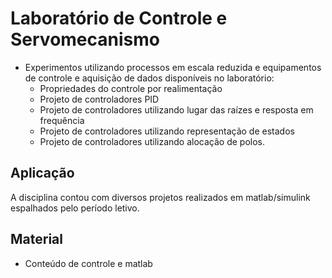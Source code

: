 # Laboratório de Controle e Servomecanismo

* Experimentos utilizando processos em escala reduzida e equipamentos de controle e aquisição de dados disponíveis no laboratório:
  * Propriedades do controle por realimentação
  * Projeto de controladores PID
  * Projeto de controladores utilizando lugar das raízes e resposta em frequência
  * Projeto de controladores utilizando representação de estados
  * Projeto de controladores utilizando alocação de polos.

## Aplicação

A disciplina contou com diversos projetos realizados em matlab/simulink espalhados pelo período letivo.

## Material

 * Conteúdo de controle e matlab